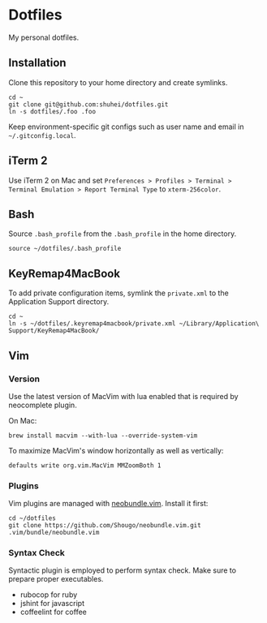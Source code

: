# Dotfiles

My personal dotfiles.

## Installation

Clone this repository to your home directory and create symlinks.

```shell
cd ~
git clone git@github.com:shuhei/dotfiles.git
ln -s dotfiles/.foo .foo
```

Keep environment-specific git configs such as user name and email in `~/.gitconfig.local`.

## iTerm 2

Use iTerm 2 on Mac and set `Preferences > Profiles > Terminal > Terminal Emulation > Report Terminal Type` to `xterm-256color`.

## Bash

Source `.bash_profile` from the `.bash_profile` in the home directory.

```.bash_profile
source ~/dotfiles/.bash_profile
```

## KeyRemap4MacBook

To add private configuration items, symlink the `private.xml` to the Application Support directory.

```shell
cd ~
ln -s ~/dotfiles/.keyremap4macbook/private.xml ~/Library/Application\ Support/KeyRemap4MacBook/
```

## Vim

### Version

Use the latest version of MacVim with lua enabled that is required by neocomplete plugin.

On Mac:

```shell
brew install macvim --with-lua --override-system-vim
```

To maximize MacVim's window horizontally as well as vertically:

```shell
defaults write org.vim.MacVim MMZoomBoth 1
```

### Plugins

Vim plugins are managed with [neobundle.vim](https://github.com/Shougo/neobundle.vim). Install it first:

```shell
cd ~/dotfiles
git clone https://github.com/Shougo/neobundle.vim.git .vim/bundle/neobundle.vim
```

### Syntax Check

Syntactic plugin is employed to perform syntax check. Make sure to prepare proper executables.

- rubocop for ruby
- jshint for javascript
- coffeelint for coffee
